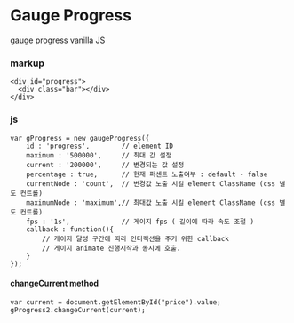 # Gauge Progress
gauge progress vanilla JS 

### markup

```
<div id="progress">
  <div class="bar"></div>
</div>
```

### js
```
var gProgress = new gaugeProgress({
	id : 'progress',        // element ID
	maximum : '500000',     // 최대 값 설정
	current : '200000',     // 변경되는 값 설정
	percentage : true,      // 현재 퍼센트 노출여부 : default - false
	currentNode : 'count',  // 변경값 노출 시킬 element ClassName (css 별도 컨트롤)
	maximumNode : 'maximum',// 최대값 노출 시킬 element ClassName (css 별도 컨트롤)
	fps : '1s',             // 게이지 fps ( 길이에 따라 속도 조절 )
	callback : function(){
		// 게이지 달성 구간에 따라 인터랙션을 주기 위한 callback
		// 게이지 animate 진행시작과 동시에 호출.
	}
});
```

#### changeCurrent method
```
var current = document.getElementById("price").value;
gProgress2.changeCurrent(current);
```
